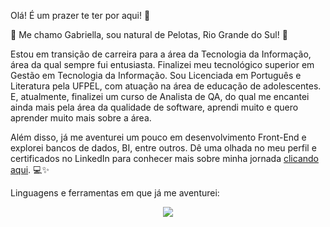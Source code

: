 
Olá! É um prazer te ter por aqui! 🙂
 
👋 Me chamo Gabriella, sou natural de Pelotas, Rio Grande do Sul! 🧉

Estou em transição de carreira para a área da Tecnologia da Informação, área da qual sempre fui entusiasta. Finalizei meu tecnológico superior em Gestão em Tecnologia da Informação. 
Sou Licenciada em Português e Literatura pela UFPEL, com atuação na área de educação de adolescentes. 
E, atualmente, finalizei um curso de Analista de QA, do qual me encantei ainda mais pela área da qualidade de software, aprendi muito e quero aprender muito mais sobre a área. 


Além disso, já me aventurei um pouco em desenvolvimento Front-End e explorei bancos de dados, BI, entre outros. 
Dê uma olhada no meu perfil e certificados no LinkedIn para conhecer mais sobre minha jornada [clicando aqui](https://www.linkedin.com/in/gabriellabraz/). 💻✨

Linguagens e ferramentas em que já me aventurei: 
<p align="center">
  <a href="https://skillicons.dev">
    <img src="https://skillicons.dev/icons?i=git,cpp,css,figma,html,mysql,postman,discord,linkedin,instagram" />
  </a>
</p>
